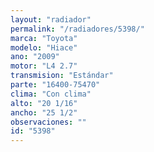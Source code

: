 ```yaml
---
layout: "radiador"
permalink: "/radiadores/5398/"
marca: "Toyota"
modelo: "Hiace"
ano: "2009"
motor: "L4 2.7"
transmision: "Estándar"
parte: "16400-75470"
clima: "Con clima"
alto: "20 1/16"
ancho: "25 1/2"
observaciones: ""
id: "5398"
---
```


